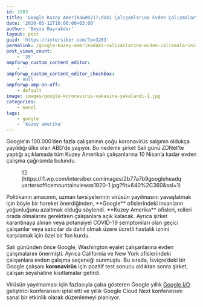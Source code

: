 ```yaml
---
id: 3283
title: 'Google Kuzey Amerika&#8217;daki Çalışanlarına Evden Çalışmalarını Söyledi'
date: '2020-03-12T10:00:00+03:00'
author: 'Beyza Bayrakdar'
layout: post
guid: 'https://intersiber.com/?p=3283'
permalink: /google-kuzey-amerikadaki-calisanlarina-evden-calismalarini-soyledi/
post_views_count:
    - '35'
ampforwp_custom_content_editor:
    - ''
ampforwp_custom_content_editor_checkbox:
    - null
ampforwp-amp-on-off:
    - default
image: images/google-koronavirus-vakasina-yakalandi-1.jpg
categories:
    - Genel
tags:
    - google
    - 'kuzey amerika'
---
```


Google’ın 100.000’den fazla çalışanının çoğu koronavirüs salgının oldukça yayıldığı ülke olan ABD’de yaşıyor. Bu nedenle şirket Salı günü ZDNet’te yaptığı açıklamada tüm Kuzey Amerikalı çalışanlarına 10 Nisan’a kadar evden çalışma çağrısında bulundu.

<figure class="wp-block-image size-large">![](https://i1.wp.com/intersiber.comimages/2b77a7b9googleheadquartersofficemountainviewss1920-1.jpg?fit=640%2C360&ssl=1)</figure>Politikanın amacının, uzman tavsiyelerinin virüsün yayılmasını yavaşlatmak için böyle bir hareket önerdiğinden, **Google** ofislerindeki insanların yoğunluğunu azaltmak olduğu söylendi. **Kuzey Amerika** ofisleri, rolleri orada olmalarını gerektiren çalışanlara açık kalacak. Ayrıca şirket karantinaya alınan veya potansiyel COVID-19 semptomları olan geçici çalışanlar veya satıcılar da dahil olmak üzere ücretli hastalık iznini karşılamak için özel bir fon kurdu.

Salı gününden önce Google, Washington eyalet çalışanlarına evden çalışmalarını önermişti. Ayrıca California ve New York ofislerindeki çalışanlara evden çalışma seçeneği sunmuştu. Bu sırada, İsviçre’deki bir Google çalışanı **koronavirüs** için pozitif test sonucu aldıktan sonra şirket, çalışan seyahatine kısıtlamalar getirdi.

Virüsün yayılmaması için fazlasıyla çaba gösteren Google yıllık [Google I/O](https://intersiber.com/google-i-o-koronavirus-nedeniyle-iptal-edildi/) geliştirici konferansını iptal etti ve yıllık Google Cloud Next konferansını sanal bir etkinlik olarak düzenlemeyi planlıyor.